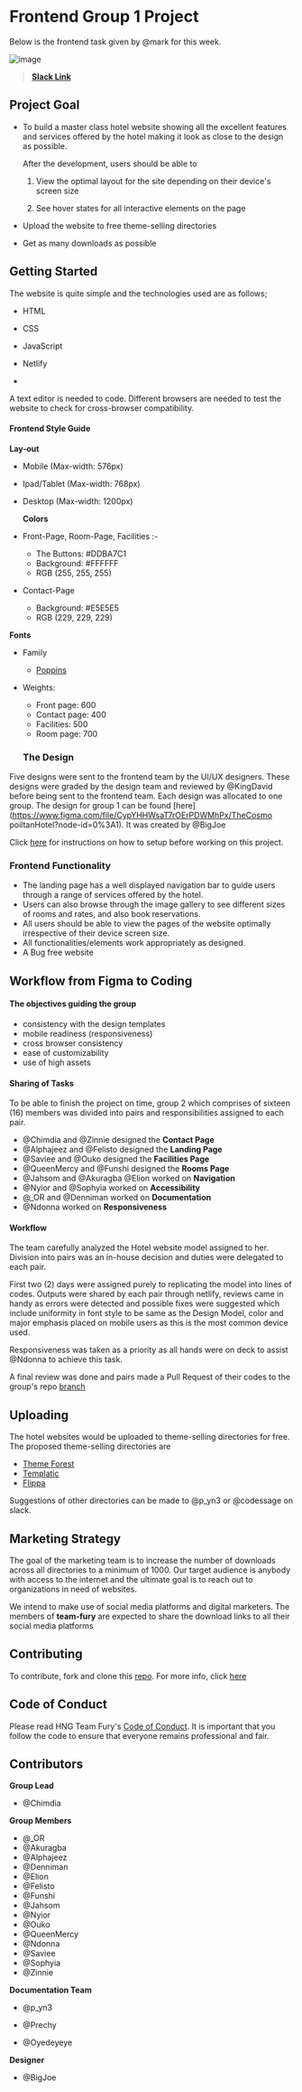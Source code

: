 # Frontend Group 1 Project 

 Below is the frontend task given by @mark for this week.

![image](https://user-images.githubusercontent.com/17856665/83970797-92094880-a8cf-11ea-99c9-e5cb4202ac8b.png)

> [**Slack Link**](https://hngi7.slack.com/archives/C013K32KMRQ/p1591537859445300)



## Project Goal

- To build a master class hotel website  showing all the excellent features and services offered by the hotel making it look as close to the design as possible.

  After the development, users should be able to

  1. View the optimal layout for the site depending on their device's screen size

  2. See hover states for all interactive elements on the page

- Upload the website to free  theme-selling directories

- Get as many downloads as possible



## Getting Started

The website is quite simple and the technologies used are as follows;

- HTML

- CSS

- JavaScript

- Netlify

- 

  A text editor is needed to code. Different browsers are needed to test the website to check for cross-browser compatibility. 

#### 										**Frontend Style Guide**

**Lay-out**

- Mobile (Max-width: 576px)

- Ipad/Tablet (Max-width: 768px)

- Desktop (Max-width: 1200px)

  **Colors**

- Front-Page, Room-Page, Facilities :-
  - The Buttons: #DDBA7C1 
  - Background: #FFFFFF 
  - RGB (255, 255, 255)

- Contact-Page 
  - Background: #E5E5E5 
  - RGB (229, 229, 229)



**Fonts**

- Family

  - [Poppins](https://fonts.googleapis.com/css2?family=Poppins:ital,wght@1,100&display=swap')

- Weights:

  - Front page: 600
  - Contact page: 400
  - Facilities: 500 
  - Room page: 700

  ### **The Design**

 Five designs were sent to the frontend team by the UI/UX designers. These designs were graded by the design team and reviewed by @KingDavid before being sent to the frontend team. Each design was allocated to one group. The design for group 1 can be found [here](https://www.figma.com/file/CypYHHWsaT7rOErPDWMhPx/TheCosmo poiltanHotel?node-id=0%3A1). It was created by @BigJoe

 Click [here](https://github.com/hng-teamfury/hng/blob/master/README.md#how-to-git-bash) for instructions on how to setup before working on this project. 

###  **Frontend Functionality**

- The landing page has a well displayed navigation bar to guide users through a range of services offered by the hotel.
- Users can also browse through the image gallery to see different sizes of rooms and rates, and also book reservations. 
- All users should be able to view the pages of the website optimally irrespective of their device screen size.
-  All functionalities/elements work appropriately as designed.
- A Bug free website

## Workflow from Figma to Coding

#### The objectives guiding the group

- consistency with the design templates
- mobile readiness (responsiveness)
- cross browser consistency
- ease of customizability
- use of high assets

#### Sharing of Tasks

To be able to finish the project on time, group 2 which comprises of sixteen (16) members was divided into pairs and responsibilities assigned to each pair.

- @Chimdia and @Zinnie designed the **Contact Page**
- @Alphajeez and @Felisto designed the **Landing Page**
- @Saviee and @Ouko designed the **Facilities Page**
- @QueenMercy and @Funshi designed the **Rooms Page**
- @Jahsom and @Akuragba @Elion worked on **Navigation**
- @Nyior and @Sophyia worked on **Accessibility**
- @_OR and @Denniman worked on **Documentation**
- @Ndonna worked on **Responsiveness**

#### Workflow

The team carefully analyzed the Hotel website model assigned to her. Division into pairs was an in-house decision and duties were delegated to each pair.

First two (2) days were assigned purely to replicating the model into lines of codes. Outputs were shared by each pair through netlify, reviews came in handy as errors were detected and possible fixes were suggested which include uniformity in font style to be same as the Design Model, color and major emphasis placed on mobile users as this is the most common device used.

Responsiveness was taken as a priority as all hands were on deck to assist @Ndonna to achieve this task.

A final review was done and pairs made a Pull Request of their codes to the group's repo [branch](https://github.com/hng-teamfury-org/frontend/tree/master/Group1)


## Uploading

The hotel websites would be uploaded to theme-selling directories for free. The proposed theme-selling directories are 

- [Theme Forest](http://themeforest.net) 
- [Templatic](https://templatic.com)
- [Flippa](https://flippa.com)

Suggestions of other directories can be made to @p_yn3 or @codessage on slack.

## Marketing Strategy

The goal of the marketing team is to increase the number of downloads across all directories to a minimum of 1000. Our target audience is anybody with access to the internet and the ultimate goal is to reach out to organizations in need of websites.

We intend to make use of social media platforms and digital marketers. The members of **team-fury** are expected to share the download links to all their social media platforms



## Contributing

To contribute, fork and clone this [repo](https://github.com/hng-teamfury-org/frontend/tree/master/Group1). For more info, click [here](https://github.com/Alphajeez96/help/blob/Alphajeez/Contributing.md)



## Code of Conduct

Please read HNG Team Fury's [Code of Conduct](https://github.com/hng-teamfury-org/executive/blob/master/CODE_OF_CONDUCT.md). It is important that you follow the code to ensure that everyone remains professional and fair.

## Contributors

**Group Lead** 

- @Chimdia 

**Group Members**

- @_OR
- @Akuragba 
- @Alphajeez 
- @Denniman
- @Elion
- @Felisto
- @Funshi
- @Jahsom
- @Nyior
- @Ouko
- @QueenMercy
- @Ndonna 
- @Saviee
- @Sophyia
- @Zinnie

**Documentation Team**

- @p_yn3 

- @Prechy 

- @Oyedeyeye

**Designer**

- @BigJoe
